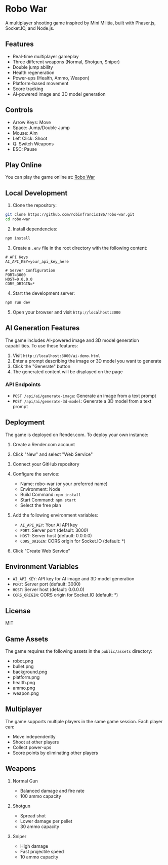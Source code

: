 # Robo War

A multiplayer shooting game inspired by Mini Militia, built with Phaser.js, Socket.IO, and Node.js.

## Features

- Real-time multiplayer gameplay
- Three different weapons (Normal, Shotgun, Sniper)
- Double jump ability
- Health regeneration
- Power-ups (Health, Ammo, Weapon)
- Platform-based movement
- Score tracking
- AI-powered image and 3D model generation

## Controls

- Arrow Keys: Move
- Space: Jump/Double Jump
- Mouse: Aim
- Left Click: Shoot
- Q: Switch Weapons
- ESC: Pause

## Play Online

You can play the game online at: [Robo War](https://robo-war.onrender.com)

## Local Development

1. Clone the repository:
```bash
git clone https://github.com/robinfrancis186/robo-war.git
cd robo-war
```

2. Install dependencies:
```bash
npm install
```

3. Create a `.env` file in the root directory with the following content:
```
# API Keys
AI_API_KEY=your_api_key_here

# Server Configuration
PORT=3000
HOST=0.0.0.0
CORS_ORIGIN=*
```

4. Start the development server:
```bash
npm run dev
```

5. Open your browser and visit `http://localhost:3000`

## AI Generation Features

The game includes AI-powered image and 3D model generation capabilities. To use these features:

1. Visit `http://localhost:3000/ai-demo.html`
2. Enter a prompt describing the image or 3D model you want to generate
3. Click the "Generate" button
4. The generated content will be displayed on the page

### API Endpoints

- `POST /api/ai/generate-image`: Generate an image from a text prompt
- `POST /api/ai/generate-3d-model`: Generate a 3D model from a text prompt

## Deployment

The game is deployed on Render.com. To deploy your own instance:

1. Create a Render.com account
2. Click "New" and select "Web Service"
3. Connect your GitHub repository
4. Configure the service:
   - Name: robo-war (or your preferred name)
   - Environment: Node
   - Build Command: `npm install`
   - Start Command: `npm start`
   - Select the free plan
5. Add the following environment variables:
   - `AI_API_KEY`: Your AI API key
   - `PORT`: Server port (default: 3000)
   - `HOST`: Server host (default: 0.0.0.0)
   - `CORS_ORIGIN`: CORS origin for Socket.IO (default: *)

6. Click "Create Web Service"

## Environment Variables

- `AI_API_KEY`: API key for AI image and 3D model generation
- `PORT`: Server port (default: 3000)
- `HOST`: Server host (default: 0.0.0.0)
- `CORS_ORIGIN`: CORS origin for Socket.IO (default: *)

## License

MIT

## Game Assets

The game requires the following assets in the `public/assets` directory:
- robot.png
- bullet.png
- background.png
- platform.png
- health.png
- ammo.png
- weapon.png

## Multiplayer

The game supports multiple players in the same game session. Each player can:
- Move independently
- Shoot at other players
- Collect power-ups
- Score points by eliminating other players

## Weapons

1. Normal Gun
   - Balanced damage and fire rate
   - 100 ammo capacity

2. Shotgun
   - Spread shot
   - Lower damage per pellet
   - 30 ammo capacity

3. Sniper
   - High damage
   - Fast projectile speed
   - 10 ammo capacity 